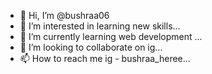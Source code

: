 - 👋 Hi, I’m @bushraa06
- 👀 I’m interested in learning new skills...
- 🌱 I’m currently learning web development ...
- 💞️ I’m looking to collaborate on ig...
- 📫 How to reach me ig - bushraa_heree...

<!---
bushraa06/bushraa06 is a ✨ special ✨ repository because its `README.md` (this file) appears on your GitHub profile.
You can click the Preview link to take a look at your changes.
--->
